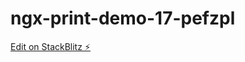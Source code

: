 # ngx-print-demo-17-pefzpl

[Edit on StackBlitz ⚡️](https://stackblitz.com/edit/ngx-print-demo-17-pefzpl)
